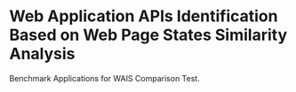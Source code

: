 # Web Application APIs Identification Based on Web Page States Similarity Analysis
Benchmark Applications for WAIS Comparison Test.
